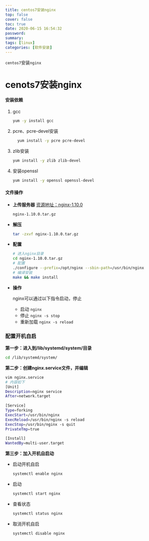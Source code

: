 ```yaml
---
title: centos7安装nginx
top: false
cover: false
toc: true
date: 2020-06-15 16:54:32
password:
summary:
tags: [linux]
categories: [软件安装]
---
```


`centos7`安装`nginx`

<!-- more -->

# cenots7安装nginx

#### 安装依赖

1. gcc

   ```bash
   yum -y install gcc
   ```

2. pcre、pcre-devel安装

   ```bash
     yum install -y pcre pcre-devel
   ```

3. zlib安装

   ```bash
   yum install -y zlib zlib-devel
   ```

4. 安装openssl

   ```bash
   yum install -y openssl openssl-devel
   ```

#### 文件操作

- **上传服务器** [资源地址：nginx-1.10.0](https://pan.baidu.com/s/1GPt4McwvCjMB7fkQaO8Djg)

  ```bash
  nginx-1.10.0.tar.gz
  ```

- **解压**

  ```bash
  tar -zxvf nginx-1.10.0.tar.gz
  ```

- **配置**

  ```bash
  # 进入nginx目录
  cd nginx-1.10.0.tar.gz
  # 配置
  ./configure --prefix=/opt/nginx --sbin-path=/usr/bin/nginx
  # 编译安装
  make && make install
  ```

- **操作**

  nginx可以通过以下指令启动，停止

  - 启动 `nginx`
  - 停止 `nginx -s stop`
  - 重新加载 `nginx -s reload`

### 配置开机自启

 **第一步：进入到/lib/systemd/system/目录**

```bash
cd /lib/systemd/system/
```

**第二步：创建nginx.service文件，并编辑**

```bash
vim nginx.service
# 内容如下
[Unit]
Description=nginx service
After=network.target 
   
[Service] 
Type=forking 
ExecStart=/usr/bin/nginx
ExecReload=/usr/bin/nginx -s reload
ExecStop=/usr/bin/nginx -s quit
PrivateTmp=true 
   
[Install] 
WantedBy=multi-user.target
```

**第三步：加入开机自启动**

- 启动开机自启

  ```bash
  systemctl enable nginx
  ```

- 启动

  ```bash
  systemctl start nginx
  ```

- 查看状态

  ```bash
  systemctl status nginx
  ```

- 取消开机自启

  ```bash
  systemctl disable nginx
  ```

  